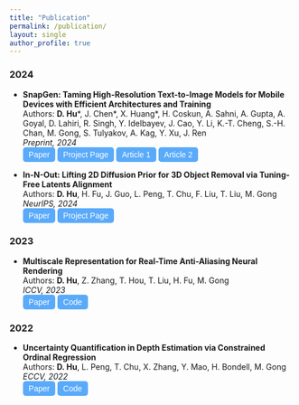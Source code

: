 ```yaml
---
title: "Publication"
permalink: /publication/
layout: single
author_profile: true
---
```


<!-- ## Publications -->

### 2024
- **SnapGen: Taming High-Resolution Text-to-Image Models for Mobile Devices with Efficient Architectures and Training**  
  Authors: **D. Hu**\*, J. Chen\*, X. Huang\*, H. Coskun, A. Sahni, A. Gupta, A. Goyal, D. Lahiri, R. Singh, Y. Idelbayev, J. Cao, Y. Li, K.-T. Cheng, S.-H. Chan, M. Gong, S. Tulyakov, A. Kag, Y. Xu, J. Ren  
  *Preprint, 2024*  
  <a href="https://arxiv.org/pdf/2412.09619" target="_blank" style="text-decoration: none;">
  <button style="padding: 5px 10px; font-size: 14px; cursor: pointer; background-color:rgb(90, 170, 250); color: white; border: none; border-radius: 5px;">
    Paper
  </button>
  </a>
  <a href="https://snap-research.github.io/snapgen/" target="_blank" style="text-decoration: none;">
  <button style="padding: 5px 10px; font-size: 14px; cursor: pointer; background-color:rgb(90, 170, 250); color: white; border: none; border-radius: 5px;">
    Project Page
  </button>
  </a>
  <a href="https://newsroom.snap.com/ai-text-to-image-model-for-mobile-devices" target="_blank" style="text-decoration: none;">
  <button style="padding: 5px 10px; font-size: 14px; cursor: pointer; background-color:rgb(90, 170, 250); color: white; border: none; border-radius: 5px;">
    Article 1
  </button>
  </a>
  <a href="https://techcrunch.com/2025/02/04/snap-unveils-ai-text-to-image-model-for-mobile-devices" target="_blank" style="text-decoration: none;">
  <button style="padding: 5px 10px; font-size: 14px; cursor: pointer; background-color:rgb(90, 170, 250); color: white; border: none; border-radius: 5px;">
    Article 2
  </button>
  </a>

- **In-N-Out: Lifting 2D Diffusion Prior for 3D Object Removal via Tuning-Free Latents Alignment**  
  Authors: **D. Hu**, H. Fu, J. Guo, L. Peng, T. Chu, F. Liu, T. Liu, M. Gong  
  *NeurIPS, 2024*  
  <a href="https://openreview.net/pdf?id=gffaYDu9mM" target="_blank" style="text-decoration: none;">
  <button style="padding: 5px 10px; font-size: 14px; cursor: pointer; background-color:rgb(90, 170, 250); color: white; border: none; border-radius: 5px;">
    Paper
  </button>
  </a>
  <a href="https://timmy11hu.github.io/3dor.github.io/" target="_blank" style="text-decoration: none;">
  <button style="padding: 5px 10px; font-size: 14px; cursor: pointer; background-color:rgb(90, 170, 250); color: white; border: none; border-radius: 5px;">
    Project Page
  </button>
  </a>

### 2023
- **Multiscale Representation for Real-Time Anti-Aliasing Neural Rendering**  
  Authors: **D. Hu**, Z. Zhang, T. Hou, T. Liu, H. Fu, M. Gong  
  *ICCV, 2023*  
  <a href="https://openaccess.thecvf.com/content/ICCV2023/papers/Hu_Multiscale_Representation_for_Real-Time_Anti-Aliasing_Neural_Rendering_ICCV_2023_paper.pdf" target="_blank" style="text-decoration: none;">
  <button style="padding: 5px 10px; font-size: 14px; cursor: pointer; background-color:rgb(90, 170, 250); color: white; border: none; border-radius: 5px;">
    Paper
  </button>
  </a>
  <a href="https://github.com/timmy11hu/Mip-VoG" target="_blank" style="text-decoration: none;">
  <button style="padding: 5px 10px; font-size: 14px; cursor: pointer; background-color:rgb(90, 170, 250); color: white; border: none; border-radius: 5px;">
    Code
  </button>
  </a>

### 2022
- **Uncertainty Quantification in Depth Estimation via Constrained Ordinal Regression**  
  Authors: **D. Hu**, L. Peng, T. Chu, X. Zhang, Y. Mao, H. Bondell, M. Gong  
  *ECCV, 2022*  
  <a href="https://www.ecva.net/papers/eccv_2022/papers_ECCV/papers/136620229.pdf" target="_blank" style="text-decoration: none;">
  <button style="padding: 5px 10px; font-size: 14px; cursor: pointer; background-color:rgb(90, 170, 250); color: white; border: none; border-radius: 5px;">
    Paper
  </button>
  </a>
  <a href="https://github.com/timmy11hu/ConOR" target="_blank" style="text-decoration: none;">
  <button style="padding: 5px 10px; font-size: 14px; cursor: pointer; background-color:rgb(90, 170, 250); color: white; border: none; border-radius: 5px;">
    Code
  </button>
  </a>


